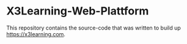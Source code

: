 # X3Learning-Web-Plattform

This repository contains the source-code that was written to build up https://x3learning.com. 
